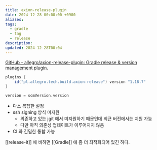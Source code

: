 ```yaml
---
title: axion-release-plugin
date: 2024-12-28 00:00:00 +0900
aliases: 
tags:
  - gradle
  - tag
  - release
description: 
updated: 2024-12-28T00:04
---
```


[GitHub - allegro/axion-release-plugin: Gradle release & version management plugin.](https://github.com/allegro/axion-release-plugin)

```groovy
plugins {
    id("pl.allegro.tech.build.axion-release") version "1.18.7"
}

version = scmVersion.version
```

- 다소 복잡한 설정
- ssh signing 방식 미지원
	- 의존하고 있는 jgit 에서 미지원하기 때문인데 최근 버전에서는 지원 가능
	- 다만 아직 의존성 업데이트가 이루어지지 않음
- CI 와 긴밀한 통합 가능

[[release-it]] 에 비하면 [[Gradle]] 에 좀 더 최적화되어 있긴 하다.

